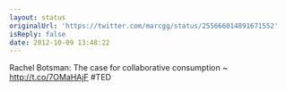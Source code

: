 ```yaml
---
layout: status
originalUrl: 'https://twitter.com/marcgg/status/255666014891671552'
isReply: false
date: 2012-10-09 13:48:22
---
```


Rachel Botsman: The case for collaborative consumption ~ http://t.co/7OMaHAjF #TED
